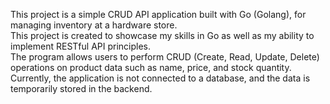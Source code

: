 This project is a simple CRUD API application built with Go (Golang), for managing inventory at a hardware store.  
This project is created to showcase my skills in Go as well as my ability to implement RESTful API principles.  
The program allows users to perform CRUD (Create, Read, Update, Delete) operations on product data such as name, price, and stock quantity.  
Currently, the application is not connected to a database, and the data is temporarily stored in the backend.

